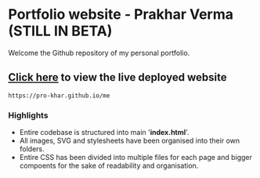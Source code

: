 # Portfolio website - Prakhar Verma (STILL IN BETA)

Welcome the Github repository of my personal portfolio.
## [Click here](https://pro-khar.github.io/me) to view the live deployed website
`https://pro-khar.github.io/me`
### Highlights
- Entire codebase is structured into main '**index.html**'.
- All images, SVG and stylesheets have been organised into their own folders.
- Entire CSS has been divided into multiple files for each page and bigger compoents for the sake of readability and organisation.
